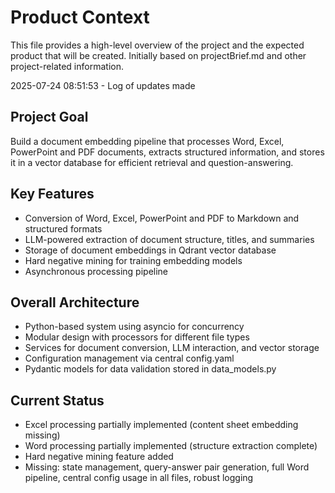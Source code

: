 # Product Context

This file provides a high-level overview of the project and the expected product that will be created. Initially based on projectBrief.md and other project-related information.

2025-07-24 08:51:53 - Log of updates made

## Project Goal
Build a document embedding pipeline that processes Word, Excel, PowerPoint and PDF documents, extracts structured information, and stores it in a vector database for efficient retrieval and question-answering.

## Key Features
- Conversion of Word, Excel, PowerPoint and PDF to Markdown and structured formats
- LLM-powered extraction of document structure, titles, and summaries
- Storage of document embeddings in Qdrant vector database
- Hard negative mining for training embedding models
- Asynchronous processing pipeline

## Overall Architecture
- Python-based system using asyncio for concurrency
- Modular design with processors for different file types
- Services for document conversion, LLM interaction, and vector storage
- Configuration management via central config.yaml
- Pydantic models for data validation stored in data_models.py

## Current Status
- Excel processing partially implemented (content sheet embedding missing)
- Word processing partially implemented (structure extraction complete)
- Hard negative mining feature added
- Missing: state management, query-answer pair generation, full Word pipeline, central config usage in all files, robust logging
